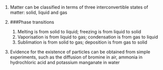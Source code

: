 1. Matter can be classified in terms of three interconvertible states of matter: solid, liquid and gas
2. ###Phase transitions

    1. Melting is from solid to liquid; freezing is from liquid to solid
    2. Vaporisation is from liquid to gas; condensation is from gas to liquid
    3. Sublimation is from solid to gas; deposition is from gas to solid
3. Evidence for the existence of particles can be obtained from simple experiments, such as the diffusion of bromine in air, ammonia in hydrochloric acid and potassium manganate in water
